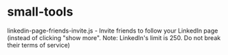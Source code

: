 # small-tools
linkedin-page-friends-invite.js - Invite friends to follow your LinkedIn page (instead of clicking "show more". Note: LinkedIn's limit is 250. Do not break their terms of service)
